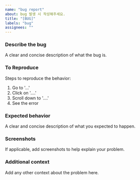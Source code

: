 ```yaml
---
name: "bug report"
about: bug 발생 시 작성해주세요.
title: "[BUG]"
labels: "bug"
assignees: ""
---
```


### Describe the bug

A clear and concise description of what the bug is.

### To Reproduce

Steps to reproduce the behavior:

1. Go to '...'
2. Click on '....'
3. Scroll down to '....'
4. See the error

### Expected behavior

A clear and concise description of what you expected to happen.

### Screenshots

If applicable, add screenshots to help explain your problem.

### Additional context

Add any other context about the problem here.
